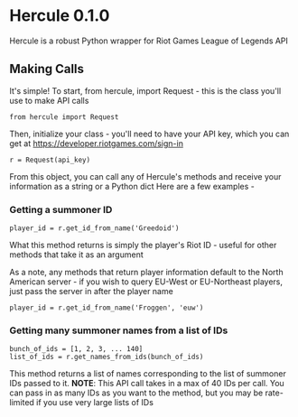 Hercule 0.1.0
=============

Hercule is a robust Python wrapper for Riot Games League of Legends API

Making Calls
------------

It's simple! To start, from hercule, import Request - this is the class you'll use to make API calls

	from hercule import Request

Then, initialize your class - you'll need to have your API key, which you can get at https://developer.riotgames.com/sign-in

	r = Request(api_key)

From this object, you can call any of Hercule's methods and receive your information as a string or a Python dict 
Here are a few examples - 

### Getting a summoner ID

	player_id = r.get_id_from_name('Greedoid')

What this method returns is simply the player's Riot ID - useful for other methods that take it as an argument

As a note, any methods that return player information default to the North American server - if you wish to query EU-West or EU-Northeast players, just pass the server in after the player name 

	player_id = r.get_id_from_name('Froggen', 'euw')

### Getting many summoner names from a list of IDs

	bunch_of_ids = [1, 2, 3, ... 140]
	list_of_ids = r.get_names_from_ids(bunch_of_ids)

This method returns a list of names corresponding to the list of summoner IDs passed to it.
**NOTE**: This API call takes in a max of 40 IDs per call. You can pass in as many IDs as you want to the method, but you may be rate-limited if you use very large lists of IDs
